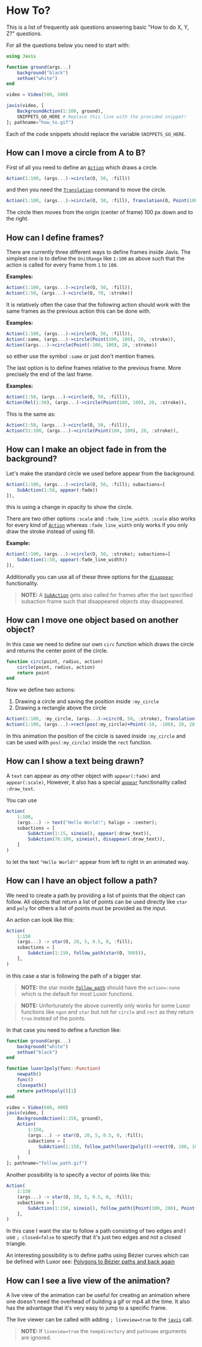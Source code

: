 # How To?

This is a list of frequently ask questions answering basic "How to do X, Y, Z?" questions.

For all the questions below you need to start with:

```julia
using Javis

function ground(args...)
    background("black")
    sethue("white")
end

video = Video(500, 500)

javis(video, [
    BackgroundAction(1:100, ground),
    SNIPPETS_GO_HERE # Replace this line with the provided snippet!
]; pathname="how_to.gif")
```

Each of the code snippets should replace the variable `SNIPPETS_GO_HERE`.

## How can I move a circle from A to B?

First of all you need to define an [`Action`](@ref) which draws a circle.

```julia
Action(1:100, (args...)->circle(O, 50, :fill))
```

and then you need the [`Translation`](@ref) command to move the circle.

```julia
Action(1:100, (args...)->circle(O, 50, :fill), Translation(O, Point(100, 100)))
```

The circle then moves from the origin (center of frame) 100 px down and to the right.

## How can I define frames?

There are currently three different ways to define frames inside Javis.
The simplest one is to define the `UnitRange` like `1:100` as above such that the action is called for every frame from `1` to `100`.

**Examples:**
```julia
Action(1:100, (args...)->circle(O, 50, :fill)),
Action(1:50, (args...)->circle(O, 70, :stroke))
```

It is relatively often the case that the following action should work with the same frames as the previous action this can be done with.

**Examples:**
```julia
Action(1:100, (args...)->circle(O, 50, :fill)),
Action(:same, (args...)->circle(Point(100, 100), 20, :stroke)),
Action((args...)->circle(Point(-100, 100), 20, :stroke))
```

so either use the symbol `:same` or just don't mention frames.

The last option is to define frames relative to the previous frame. More precisely the end of the last frame.

**Examples:**
```julia
Action(1:50, (args...)->circle(O, 50, :fill)),
Action(Rel(1:50), (args...)->circle(Point(100, 100), 20, :stroke)),
```

This is the same as:
```julia
Action(1:50, (args...)->circle(O, 50, :fill)),
Action(51:100, (args...)->circle(Point(100, 100), 20, :stroke)),
```

## How can I make an object fade in from the background?

Let's make the standard circle we used before appear from the background.

```julia
Action(1:100, (args...)->circle(O, 50, :fill); subactions=[
    SubAction(1:50, appear(:fade))
]),
```

this is using a change in opacity to show the circle.

There are two other options `:scale` and `:fade_line_width`. `:scale` also works for every kind of [`Action`](@ref) whereas `:fade_line_width` only works if you only draw the stroke instead of using fill.

**Example:**
```julia
Action(1:100, (args...)->circle(O, 50, :stroke); subactions=[
    SubAction(1:50, appear(:fade_line_width))
]),
```

Additionally you can use all of these three options for the [`disappear`](@ref) functionality.

> **NOTE:** A [`SubAction`](@ref) gets also called for frames after the last specified subaction frame such that disappeared objects stay disappeared.

## How can I move one object based on another object?

In this case we need to define our own `circ` function which draws the circle and returns the center point of the circle.

```julia
function circ(point, radius, action)
    circle(point, radius, action)
    return point
end
```

Now we define two actions:
1. Drawing a circle and saving the position inside `:my_circle`
2. Drawing a rectangle above the circle

```julia
Action(1:100, :my_circle, (args...)->circ(O, 50, :stroke), Translation(Point(100,100))),
Action(1:100, (args...)->rect(pos(:my_circle)+Point(-10, -100), 20, 20, :fill))
```

In this animation the position of the circle is saved inside `:my_circle` and can be used with `pos(:my_circle)` inside the `rect` function.

## How can I show a text being drawn?

A `text` can appear as *any* other object with `appear(:fade)` and `appear(:scale)`, However, it also has a special [`appear`](@ref) functionality called 
`:draw_text`.

You can use 
```julia
Action(
    1:100,
    (args...) -> text("Hello World!"; halign = :center);
    subactions = [
        SubAction(1:15, sineio(), appear(:draw_text)),
        SubAction(76:100, sineio(), disappear(:draw_text)),
    ]
)
```

to let the text `"Hello World!"` appear from left to right in an animated way. 

## How can I have an object follow a path?

We need to create a path by providing a list of points that the object can follow.
All objects that return a list of points can be used directly like `star` and `poly` for others a list of points must be provided as the input.

An action can look like this:

```julia
Action(
    1:150
    (args...) -> star(O, 20, 5, 0.5, 0, :fill);
    subactions = [
        SubAction(1:150, follow_path(star(O, 300))),
    ],
)
```

in this case a star is following the path of a bigger star. 
> **NOTE:** the star inside [`follow_path`](@ref) should have the `action=:none` which is the default for most Luxor functions.

> **NOTE:** Unfortunately the above currently only works for some Luxor functions like `ngon` and `star` but not for `circle` and `rect` as they return `true` instead of the points.

In that case you need to define a function like:
```julia
function ground(args...)
    background("white")
    sethue("black")
end

function luxor2poly(func::Function)
    newpath()
    func()
    closepath()
    return pathtopoly()[1]
end

video = Video(600, 400)
javis(video, [
    BackgroundAction(1:150, ground),
    Action(
        1:150,
        (args...) -> star(O, 20, 5, 0.5, 0, :fill);
        subactions = [
            SubAction(1:150, follow_path(luxor2poly(()->rect(O, 100, 100, :path))))
        ]
    )
]; pathname="follow_path.gif")
```


Another possibility is to specify a vector of points like this:

```julia
Action(
    1:150
    (args...) -> star(O, 20, 5, 0.5, 0, :fill);
    subactions = [
        SubAction(1:150, sineio(), follow_path([Point(100, 200), Point(-20, -250), Point(-80, -10)]; closed=false)),
    ],
)
```

In this case I want the star to follow a path consisting of two edges and I use `; closed=false` to specify that it's just two edges and not a closed triangle.

An interesting possibility is to define paths using Bézier curves which can be defined with Luxor see: [Polygons to Bézier paths and back again](https://juliagraphics.github.io/Luxor.jl/stable/polygons/#Polygons-to-B%C3%A9zier-paths-and-back-again)

## How can I see a live view of the animation?

A live view of the animation can be useful for creating an animation where one doesn't need the overhead of building a gif or mp4 all the time. It also has the advantage that it's very easy to jump to a specific frame.

The live viewer can be called with adding `; liveview=true` to the [`javis`](@ref) call.

> **NOTE:** If `liveview=true` the `tempdirectory` and `pathname` arguments are ignored.
